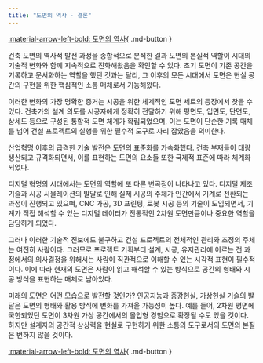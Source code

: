 ```yaml
---
title: "도면의 역사 - 결론"
---
```


[:material-arrow-left-bold: 도면의 역사](./index.md){ .md-button }

건축 도면의 역사적 발전 과정을 종합적으로 분석한 결과 도면의 본질적 역할이 시대의 기술적 변화와 함께 지속적으로 진화해왔음을 확인할 수 있다. 초기 도면이 기존 공간을 기록하고 문서화하는 역할을 했던 것과는 달리, 그 이후의 모든 시대에서 도면은 현실 공간의 구현을 위한 핵심적인 소통 매체로서 기능해왔다.

이러한 변화의 가장 명확한 증거는 시공을 위한 체계적인 도면 세트의 등장에서 찾을 수 있다. 건축가의 설계 의도를 시공자에게 정확히 전달하기 위해 평면도, 입면도, 단면도, 상세도 등으로 구성된 통합적 도면 체계가 확립되었으며, 이는 도면이 단순한 기록 매체를 넘어 건설 프로젝트의 실행을 위한 필수적 도구로 자리 잡았음을 의미한다.

산업혁명 이후의 급격한 기술 발전은 도면의 표준화를 가속화했다. 건축 부재들이 대량생산되고 규격화되면서, 이를 표현하는 도면의 요소들 또한 국제적 표준에 따라 체계화되었다.

디지털 혁명의 시대에서는 도면의 역할에 또 다른 변곡점이 나타나고 있다. 디지털 제조 기술과 시공 시뮬레이션의 발달로 인해 실제 시공의 주체가 인간에서 기계로 전환되는 과정이 진행되고 있으며, CNC 가공, 3D 프린팅, 로봇 시공 등의 기술이 도입되면서, 기계가 직접 해석할 수 있는 디지털 데이터가 전통적인 2차원 도면만큼이나 중요한 역할을 담당하게 되었다.

그러나 이러한 기술적 진보에도 불구하고 건설 프로젝트의 전체적인 관리와 조정의 주체는 여전히 사람이다. 그러므로 프로젝트 기획부터 설계, 시공, 유지관리에 이르는 전 과정에서의 의사결정을 위해서는 사람이 직관적으로 이해할 수 있는 시각적 표현이 필수적이다. 이에 따라 현재의 도면은 사람이 읽고 해석할 수 있는 방식으로 공간의 형태와 시공 방식을 표현하는 매체로 남아있다.

미래의 도면은 어떤 모습으로 발전할 것인가? 인공지능과 증강현실, 가상현실 기술의 발달은 도면의 형태와 활용 방식에 변화를 가져올 가능성이 높다. 예를 들어, 2차원 평면에 국한되었던 도면이 3차원 가상 공간에서의 몰입형 경험으로 확장될 수도 있을 것이다. 하지만 설계자의 공간적 상상력을 현실로 구현하기 위한 소통의 도구로서의 도면의 본질은 변하지 않을 것이다.

[:material-arrow-left-bold: 도면의 역사](./index.md){ .md-button }
